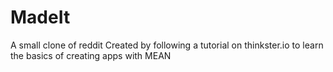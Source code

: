 # MadeIt
A small clone of reddit
Created by following a tutorial on thinkster.io to learn the basics of creating apps with MEAN
